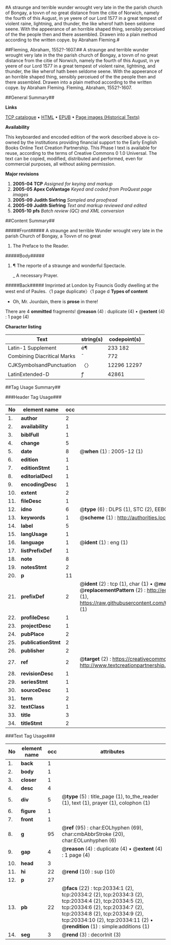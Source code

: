 #A straunge and terrible wunder wrought very late in the the parish church of Bongay, a tovvn of no great distance from the citie of Norwich, namely the fourth of this August, in ye yeere of our Lord 1577 in a great tempest of violent raine, lightning, and thunder, the like wherof hath been seldome seene. With the appeerance of an horrible shaped thing, sensibly perceiued of the the people then and there assembled. Drawen into a plain method according to the written copye. by Abraham Fleming.#

##Fleming, Abraham, 1552?-1607.##
A straunge and terrible wunder wrought very late in the the parish church of Bongay, a tovvn of no great distance from the citie of Norwich, namely the fourth of this August, in ye yeere of our Lord 1577 in a great tempest of violent raine, lightning, and thunder, the like wherof hath been seldome seene. With the appeerance of an horrible shaped thing, sensibly perceiued of the the people then and there assembled. Drawen into a plain method according to the written copye. by Abraham Fleming.
Fleming, Abraham, 1552?-1607.

##General Summary##

**Links**

[TCP catalogue](http://www.ota.ox.ac.uk/tcp/)  • 
[HTML](http://tei.it.ox.ac.uk/tcp/Texts-HTML/free/A00/A00943.html)  • 
[EPUB](http://tei.it.ox.ac.uk/tcp/Texts-EPUB/free/A00/A00943.epub) • 
[Page images (Historical Texts)](https://data.historicaltexts.jisc.ac.uk/view?pubId=eebo-99854879e&pageId=eebo-99854879e-20334-1)

**Availability**

This keyboarded and encoded edition of the
	       work described above is co-owned by the institutions
	       providing financial support to the Early English Books
	       Online Text Creation Partnership. This Phase I text is
	       available for reuse, according to the terms of Creative
	       Commons 0 1.0 Universal. The text can be copied,
	       modified, distributed and performed, even for
	       commercial purposes, all without asking permission.

**Major revisions**

1. __2005-04__ __TCP__ *Assigned for keying and markup*
1. __2005-05__ __Apex CoVantage__ *Keyed and coded from ProQuest page images*
1. __2005-09__ __Judith Siefring__ *Sampled and proofread*
1. __2005-09__ __Judith Siefring__ *Text and markup reviewed and edited*
1. __2005-10__ __pfs__ *Batch review (QC) and XML conversion*

##Content Summary##

#####Front#####
A straunge and terrible Wunder wrought very late in the parish Church of Bongay, a Tovvn of no great
1. The Preface to the Reader.

#####Body#####

1. ¶ The reporte of a straunge and wonderful Spectacle.

    _ A necessary Prayer.

#####Back#####
Imprinted at London by Frauncis Godly dwelling at the west end of Paules.〈1 page duplicate〉〈1 page d
**Types of content**

  * Oh, Mr. Jourdain, there is **prose** in there!

There are 4 **ommitted** fragments! 
 @__reason__ (4) : duplicate (4)  •  @__extent__ (4) : 1 page (4)

**Character listing**


|Text|string(s)|codepoint(s)|
|---|---|---|
|Latin-1 Supplement|é¶|233 182|
|Combining             Diacritical Marks|̄|772|
|CJKSymbolsandPunctuation|〈〉|12296 12297|
|LatinExtended-D|ꝭ|42861|

##Tag Usage Summary##

###Header Tag Usage###

|No|element name|occ|attributes|
|---|---|---|---|
|1.|__author__|2||
|2.|__availability__|1||
|3.|__biblFull__|1||
|4.|__change__|5||
|5.|__date__|8| @__when__ (1) : 2005-12 (1)|
|6.|__edition__|1||
|7.|__editionStmt__|1||
|8.|__editorialDecl__|1||
|9.|__encodingDesc__|1||
|10.|__extent__|2||
|11.|__fileDesc__|1||
|12.|__idno__|6| @__type__ (6) : DLPS (1), STC (2), EEBO-CITATION (1), PROQUEST (1), VID (1)|
|13.|__keywords__|1| @__scheme__ (1) : http://authorities.loc.gov/ (1)|
|14.|__label__|5||
|15.|__langUsage__|1||
|16.|__language__|1| @__ident__ (1) : eng (1)|
|17.|__listPrefixDef__|1||
|18.|__note__|8||
|19.|__notesStmt__|2||
|20.|__p__|11||
|21.|__prefixDef__|2| @__ident__ (2) : tcp (1), char (1)  •  @__matchPattern__ (2) : ([0-9\-]+):([0-9IVX]+) (1), (.+) (1)  •  @__replacementPattern__ (2) : http://eebo.chadwyck.com/downloadtiff?vid=$1&page=$2 (1), https://raw.githubusercontent.com/textcreationpartnership/Texts/master/tcpchars.xml#$1 (1)|
|22.|__profileDesc__|1||
|23.|__projectDesc__|1||
|24.|__pubPlace__|2||
|25.|__publicationStmt__|2||
|26.|__publisher__|2||
|27.|__ref__|2| @__target__ (2) : https://creativecommons.org/publicdomain/zero/1.0/ (1), http://www.textcreationpartnership.org/docs/. (1)|
|28.|__revisionDesc__|1||
|29.|__seriesStmt__|1||
|30.|__sourceDesc__|1||
|31.|__term__|2||
|32.|__textClass__|1||
|33.|__title__|3||
|34.|__titleStmt__|2||


###Text Tag Usage###

|No|element name|occ|attributes|
|---|---|---|---|
|1.|__back__|1||
|2.|__body__|1||
|3.|__closer__|1||
|4.|__desc__|4||
|5.|__div__|5| @__type__ (5) : title_page (1), to_the_reader (1), text (1), prayer (1), colophon (1)|
|6.|__figure__|1||
|7.|__front__|1||
|8.|__g__|95| @__ref__ (95) : char:EOLhyphen (69), char:cmbAbbrStroke (20), char:EOLunhyphen (6)|
|9.|__gap__|4| @__reason__ (4) : duplicate (4)  •  @__extent__ (4) : 1 page (4)|
|10.|__head__|3||
|11.|__hi__|22| @__rend__ (10) : sup (10)|
|12.|__p__|27||
|13.|__pb__|22| @__facs__ (22) : tcp:20334:1 (2), tcp:20334:2 (2), tcp:20334:3 (2), tcp:20334:4 (2), tcp:20334:5 (2), tcp:20334:6 (2), tcp:20334:7 (2), tcp:20334:8 (2), tcp:20334:9 (2), tcp:20334:10 (2), tcp:20334:11 (2)  •  @__rendition__ (1) : simple:additions (1)|
|14.|__seg__|3| @__rend__ (3) : decorInit (3)|
